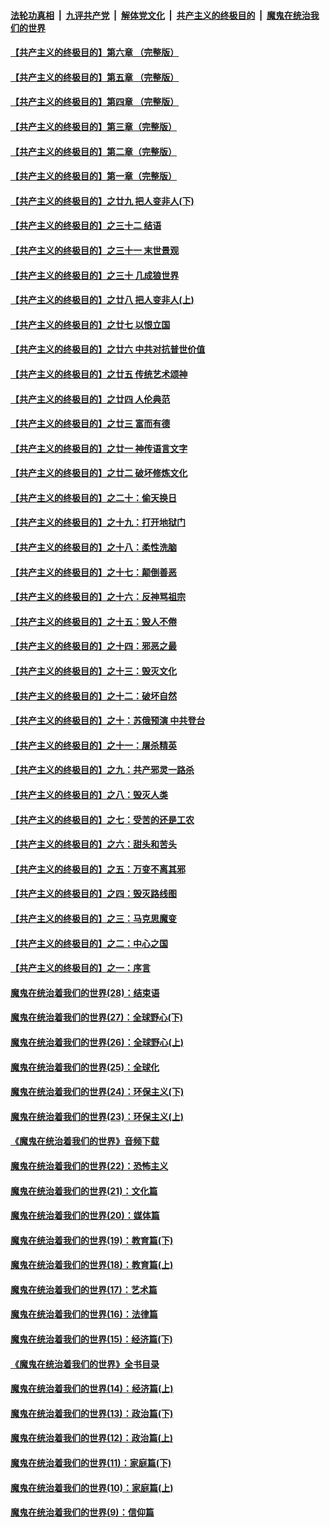 ####  [法轮功真相](../../../../basic/blob/master/README.md?t=10301513) &nbsp;|&nbsp; [九评共产党](../../../../9ping.md/blob/master/README.md?t=10301513) &nbsp;|&nbsp; [解体党文化](../../../../jtdwh.md/blob/master/README.md?t=10301513)  &nbsp;|&nbsp; [共产主义的终极目的](../../../../gczydzjmd.md/blob/master/README.md?t=10301513) &nbsp;|&nbsp; [魔鬼在统治我们的世界](../../../../mgztzwmdsj.md/blob/master/README.md?t=10301513) 

#### [【共产主义的终极目的】第六章 （完整版）](../pages/nsc422/n11428913.md?t=10301513) 

#### [【共产主义的终极目的】第五章 （完整版）](../pages/nsc422/n11428912.md?t=10301513) 

#### [【共产主义的终极目的】第四章 （完整版）](../pages/nsc422/n11428907.md?t=10301513) 

#### [【共产主义的终极目的】第三章（完整版）](../pages/nsc422/n11428848.md?t=10301513) 

#### [【共产主义的终极目的】第二章（完整版）](../pages/nsc422/n11428831.md?t=10301513) 

#### [【共产主义的终极目的】第一章（完整版）](../pages/nsc422/n11417651.md?t=10301513) 

#### [【共产主义的终极目的】之廿九 把人变非人(下)](../pages/nsc422/n11344140.md?t=10301513) 

#### [【共产主义的终极目的】之三十二 结语](../pages/nsc422/n11360535.md?t=10301513) 

#### [【共产主义的终极目的】之三十一 末世景观](../pages/nsc422/n11351129.md?t=10301513) 

#### [【共产主义的终极目的】之三十 几成狼世界](../pages/nsc422/n11348280.md?t=10301513) 

#### [【共产主义的终极目的】之廿八 把人变非人(上)](../pages/nsc422/n11340492.md?t=10301513) 

#### [【共产主义的终极目的】之廿七 以恨立国](../pages/nsc422/n11336944.md?t=10301513) 

#### [【共产主义的终极目的】之廿六 中共对抗普世价值](../pages/nsc422/n11324785.md?t=10301513) 

#### [【共产主义的终极目的】之廿五 传统艺术颂神](../pages/nsc422/n11296396.md?t=10301513) 

#### [【共产主义的终极目的】之廿四 人伦典范](../pages/nsc422/n11296397.md?t=10301513) 

#### [【共产主义的终极目的】之廿三 富而有德](../pages/nsc422/n11283598.md?t=10301513) 

#### [【共产主义的终极目的】之廿一 神传语言文字](../pages/nsc422/n11263265.md?t=10301513) 

#### [【共产主义的终极目的】之廿二 破坏修炼文化](../pages/nsc422/n11245728.md?t=10301513) 

#### [【共产主义的终极目的】之二十：偷天换日](../pages/nsc422/n11238846.md?t=10301513) 

#### [【共产主义的终极目的】之十九：打开地狱门](../pages/nsc422/n11206376.md?t=10301513) 

#### [【共产主义的终极目的】之十八：柔性洗脑](../pages/nsc422/n11199994.md?t=10301513) 

#### [【共产主义的终极目的】之十七：颠倒善恶](../pages/nsc422/n11179782.md?t=10301513) 

#### [【共产主义的终极目的】之十六：反神骂祖宗](../pages/nsc422/n11166798.md?t=10301513) 

#### [【共产主义的终极目的】之十五：毁人不倦](../pages/nsc422/n11166792.md?t=10301513) 

#### [【共产主义的终极目的】之十四：邪恶之最](../pages/nsc422/n11150249.md?t=10301513) 

#### [【共产主义的终极目的】之十三：毁灭文化](../pages/nsc422/n11135227.md?t=10301513) 

#### [【共产主义的终极目的】之十二：破坏自然](../pages/nsc422/n11135214.md?t=10301513) 

#### [【共产主义的终极目的】之十：苏俄预演 中共登台](../pages/nsc422/n11118424.md?t=10301513) 

#### [【共产主义的终极目的】之十一：屠杀精英](../pages/nsc422/n11118442.md?t=10301513) 

#### [【共产主义的终极目的】之九：共产邪灵一路杀](../pages/nsc422/n11114139.md?t=10301513) 

#### [【共产主义的终极目的】之八：毁灭人类](../pages/nsc422/n11108503.md?t=10301513) 

#### [【共产主义的终极目的】之七：受苦的还是工农](../pages/nsc422/n11101809.md?t=10301513) 

#### [【共产主义的终极目的】之六：甜头和苦头](../pages/nsc422/n11096971.md?t=10301513) 

#### [【共产主义的终极目的】之五：万变不离其邪](../pages/nsc422/n11091285.md?t=10301513) 

#### [【共产主义的终极目的】之四：毁灭路线图](../pages/nsc422/n11086284.md?t=10301513) 

#### [【共产主义的终极目的】之三：马克思魔变](../pages/nsc422/n11061941.md?t=10301513) 

#### [【共产主义的终极目的】之二：中心之国](../pages/nsc422/n11047728.md?t=10301513) 

#### [【共产主义的终极目的】之一：序言](../pages/nsc422/n11086077.md?t=10301513) 

#### [魔鬼在统治着我们的世界(28)：结束语](../pages/nsc422/n10936246.md?t=10301513) 

#### [魔鬼在统治着我们的世界(27)：全球野心(下)](../pages/nsc422/n10928319.md?t=10301513) 

#### [魔鬼在统治着我们的世界(26)：全球野心(上)](../pages/nsc422/n10900318.md?t=10301513) 

#### [魔鬼在统治着我们的世界(25)：全球化](../pages/nsc422/n10788205.md?t=10301513) 

#### [魔鬼在统治着我们的世界(24)：环保主义(下)](../pages/nsc422/n10695307.md?t=10301513) 

#### [魔鬼在统治着我们的世界(23)：环保主义(上)](../pages/nsc422/n10688613.md?t=10301513) 

#### [《魔鬼在统治着我们的世界》音频下载](../pages/nsc422/n10635553.md?t=10301513) 

#### [魔鬼在统治着我们的世界(22)：恐怖主义](../pages/nsc422/n10614727.md?t=10301513) 

#### [魔鬼在统治着我们的世界(21)：文化篇](../pages/nsc422/n10597706.md?t=10301513) 

#### [魔鬼在统治着我们的世界(20)：媒体篇](../pages/nsc422/n10586579.md?t=10301513) 

#### [魔鬼在统治着我们的世界(19)：教育篇(下)](../pages/nsc422/n10564808.md?t=10301513) 

#### [魔鬼在统治着我们的世界(18)：教育篇(上)](../pages/nsc422/n10526970.md?t=10301513) 

#### [魔鬼在统治着我们的世界(17)：艺术篇](../pages/nsc422/n10499093.md?t=10301513) 

#### [魔鬼在统治着我们的世界(16)：法律篇](../pages/nsc422/n10485969.md?t=10301513) 

#### [魔鬼在统治着我们的世界(15)：经济篇(下)](../pages/nsc422/n10469975.md?t=10301513) 

#### [《魔鬼在统治着我们的世界》全书目录](../pages/nsc422/n10464261.md?t=10301513) 

#### [魔鬼在统治着我们的世界(14)：经济篇(上)](../pages/nsc422/n10457370.md?t=10301513) 

#### [魔鬼在统治着我们的世界(13)：政治篇(下)](../pages/nsc422/n10448270.md?t=10301513) 

#### [魔鬼在统治着我们的世界(12)：政治篇(上)](../pages/nsc422/n10444576.md?t=10301513) 

#### [魔鬼在统治着我们的世界(11)：家庭篇(下)](../pages/nsc422/n10440961.md?t=10301513) 

#### [魔鬼在统治着我们的世界(10)：家庭篇(上)](../pages/nsc422/n10435448.md?t=10301513) 

#### [魔鬼在统治着我们的世界(9)：信仰篇](../pages/nsc422/n10432159.md?t=10301513) 

